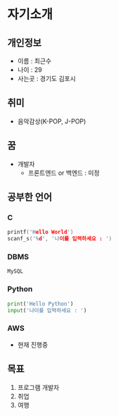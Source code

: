 # 자기소개
## 개인정보
- 이름 : 최근수
- 나이 : 29
- 사는곳 : 경기도 김포시

## 취미
- 음악감상(K-POP, J-POP)

## 꿈
- 개발자
  - 프론트엔드 or 백엔드 : 미정

## 공부한 언어
### C
```C
printf('Hello World')
scanf_s('%d', '나이를 입력하세요 : ')
```

### DBMS
```DBMS
MySQL
```

### Python
```python
print('Hello Python')
input('나이를 입력하세요 : ')
```

### AWS
- 현재 진행중

## 목표
1. 프로그램 개발자
2. 취업
3. 여행
